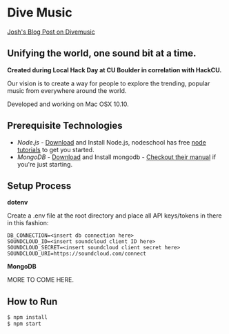 # Dive Music
<a href="http://joshfermin.me/2015/10/10/dive-music-hackathon/">Josh's Blog Post on Divemusic</a>

## Unifying the world, one sound bit at a time.

**Created during Local Hack Day at CU Boulder in correlation with HackCU.**

Our vision is to create a way for people to explore the trending, popular music from everywhere around the world.

Developed and working on Mac OSX 10.10.


## Prerequisite Technologies
* *Node.js* - <a href="http://nodejs.org/download/">Download</a> and Install Node.js, nodeschool has free <a href=" http://nodeschool.io/#workshoppers">node tutorials</a> to get you started.
* *MongoDB* - <a href="http://www.mongodb.org/downloads">Download</a> and Install mongodb - <a href="http://docs.mongodb.org/manual">Checkout their manual</a> if you're just starting.

## Setup Process

**dotenv**

Create a .env file at the root directory and place all API keys/tokens in there in this fashion:

```
DB_CONNECTION=<insert db connection here>
SOUNDCLOUD_ID=<insert soundcloud client ID here>
SOUNDCLOUD_SECRET=<insert soundcloud client secret here>
SOUNDCLOUD_URI=https://soundcloud.com/connect
```

**MongoDB**

MORE TO COME HERE.



## How to Run
```bash
$ npm install
$ npm start
```

